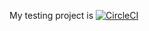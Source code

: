 My testing project is
[![CircleCI](https://dl.circleci.com/status-badge/img/gh/Fauziaameeri/testing-project/tree/master.svg?style=svg)](https://dl.circleci.com/status-badge/redirect/gh/Fauziaameeri/testing-project/tree/master)
